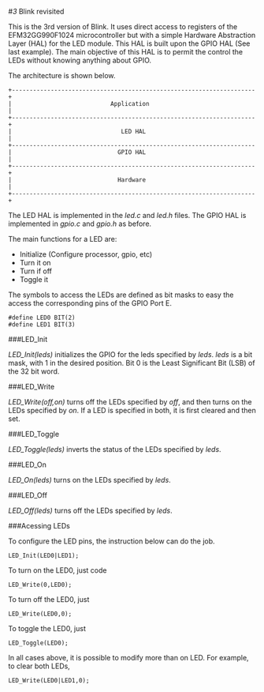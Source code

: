 #*3* Blink revisited

This is the 3rd version of Blink. It uses direct access to registers of the EFM32GG990F1024 microcontroller but with a simple Hardware Abstraction Layer (HAL) for the LED module. This HAL is built upon the GPIO HAL (See last example).
The main objective of this HAL is to permit the control the LEDs without knowing anything about GPIO.

The architecture is shown below.

    +---------------------------------------------------------------------+
    |                            Application                              |
    +---------------------------------------------------------------------+
    |                               LED HAL                               |
    +---------------------------------------------------------------------
    |                              GPIO HAL                               |
    +---------------------------------------------------------------------+
    |                              Hardware                               |
    +---------------------------------------------------------------------+

The LED HAL is implemented in the *led.c* and *led.h* files. The GPIO HAL is implemented in *gpio.c* and *gpio.h* as before.

The main functions for a LED are:

-   Initialize (Configure processor, gpio, etc)
-   Turn it on
-   Turn if off
-   Toggle it

The symbols to access the LEDs are defined as bit masks to easy the access the corresponding pins of the GPIO Port E.

    #define LED0 BIT(2)
    #define LED1 BIT(3)

###LED_Init

*LED_Init(leds)* initializes the GPIO for the leds specified by *leds*. *leds* is a bit mask, with 1 in the desired position. Bit 0 is the Least Significant Bit (LSB) of the 32 bit word.

###LED_Write

*LED_Write(off,on)* turns off the LEDs specified by *off*, and then turns on the LEDs specified by *on*. If a LED is specified in both, it is first cleared and then set.

###LED_Toggle

*LED_Toggle(leds)* inverts the status of the LEDs specified by *leds*.

###LED_On

*LED_On(leds)* turns on the LEDs specified by *leds*.

###LED_Off

*LED_Off(leds)* turns off the LEDs specified by *leds*.

###Acessing LEDs

To configure the LED pins, the instruction below can do the job.

    LED_Init(LED0|LED1);

To turn on the LED0, just code

    LED_Write(0,LED0);

To turn off the LED0, just

    LED_Write(LED0,0);

To toggle the LED0, just

    LED_Toggle(LED0);

In all cases above, it is possible to modify more than on LED. For example, to clear both LEDs,

    LED_Write(LED0|LED1,0);
